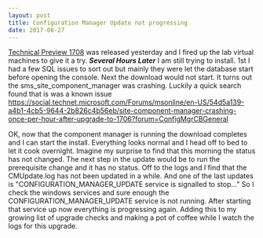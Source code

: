 ```yaml
---
layout: post
title: Configuration Manager Update not progressing
date: 2017-08-27
---
```


[Technical Preview 1708](https://blogs.technet.microsoft.com/enterprisemobility/2017/08/26/update-1708-for-configuration-manager-technical-preview-branch-available-now/) was released yesterday and I fired up the lab virtual machines to give it a try. ***Several Hours Later*** I am still trying to install. 1st I had a few SQL issues to sort out but mainly they were let the database start before opening the console. Next the download would not start. It turns out the sms_site_component_manager was crashing.  Luckily a quick search found that is was a known issue https://social.technet.microsoft.com/Forums/msonline/en-US/54d5a139-a4b1-4cb5-9644-2b826c4b56eb/site-component-manager-crashing-once-per-hour-after-upgrade-to-1706?forum=ConfigMgrCBGeneral

OK, now that the component manager is running the download completes and I can start the install. Everything looks normal and I head off to bed to let it cook overnight. Imagine my surprise to find that this morning the status has not changed. The next step in the update would be to run the prerequisite change and it has no status. Off to the logs and I find that the CMUpdate.log has not been updated in a while. And one of the last updates is "CONFIGURATION_MANAGER_UPDATE service is signalled to stop..."  So I check the windows services and sure enough the CONFIGURATION_MANAGER_UPDATE service is not running. After starting that service up now everything is progressing again. Adding this to my growing list of upgrade checks and making a pot of coffee while I watch the logs for this upgrade.
